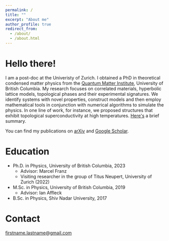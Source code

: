 ```yaml
---
permalink: /
title: ""
excerpt: "About me"
author_profile: true
redirect_from:
  - /about/
  - /about.html
---
```


Hello there!
======

I am a post-doc at the Univeristy of Zurich. I obtained a PhD in theoretical condensed matter physics from the [Quantum Matter Institute](https://qmi.ubc.ca), University of British Columbia. My research focuses on correlated materials, hyperbolic lattice models, topological phases and their experimental signatures. We identify systems with novel properties, construct models and then employ mathematical tools in conjunction with numerical algorithms to simulate the physics. In one line of work, for instance, we proposed structures that exhibit topological superconductivity at high temperatures. [Here's](https://ttummuru.github.io/research/) a brief summary.

You can find my publications on [arXiv](https://arxiv.org/search/?query=Tarun+Tummuru&searchtype=author&abstracts=show&order=-announced_date_first&size=50&date-date_type=submitted_date) and [Google Scholar](https://scholar.google.ca/citations?hl=en&user=WG2IsFYAAAAJ).


Education
======
* Ph.D. in Physics, University of British Columbia, 2023 
  * Advisor: Marcel Franz
  * Visiting researcher in the group of Titus Neupert, University of Zurich (2022)
* M.Sc. in Physics, University of British Columbia, 2019
  * Advisor: Ian Affleck
* B.Sc. in Physics, Shiv Nadar University, 2017

<!---

* Post-doctoral fellow, University of Zurich
  * Mentor: Titus Neupert

Skills
======
* Python, Mathematica, C++, and LaTeX.


Teaching
======
Conducted tutorials and help sessions for: Mechanics I (PHYS170), Enriched Physics I (PHYS107), Energy and Waves (PHYS101), Intro to Physics II (PHY102)

--->

Contact
======
firstname.lastname@gmail.com
